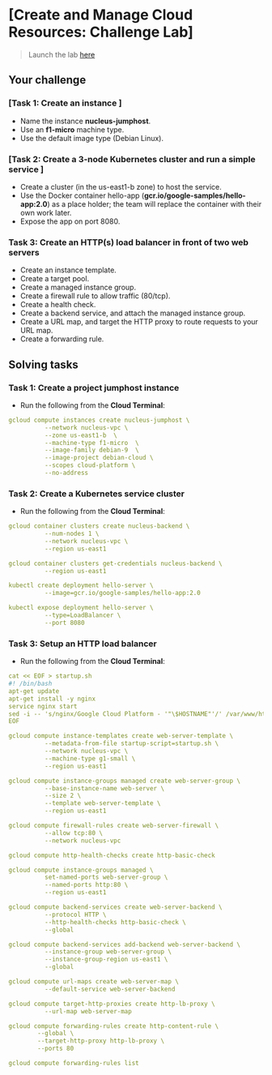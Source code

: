 # [Create and Manage Cloud Resources: Challenge Lab]

> Launch the lab [here](https://google.qwiklabs.com/focuses/10258?parent=catalog)

## Your challenge

### [Task 1: Create an instance ] 
- Name the instance **nucleus-jumphost**.
- Use an **f1-micro** machine type.
- Use the default image type (Debian Linux).

### [Task 2: Create a 3-node Kubernetes cluster and run a simple service ]
- Create a cluster (in the us-east1-b zone) to host the service.
- Use the Docker container hello-app (**gcr.io/google-samples/hello-app:2.0**) as a place holder; the team will replace the container with their own work later.
- Expose the app on port 8080. 

### Task 3: Create an HTTP(s) load balancer in front of two web servers 
- Create an instance template.
- Create a target pool.
- Create a managed instance group.
- Create a firewall rule to allow traffic (80/tcp).
- Create a health check.
- Create a backend service, and attach the managed instance group.
- Create a URL map, and target the HTTP proxy to route requests to your URL map.
- Create a forwarding rule. 

## Solving tasks

### Task 1: Create a project jumphost instance

* Run the following from the **Cloud Terminal**:

```yaml
gcloud compute instances create nucleus-jumphost \
          --network nucleus-vpc \
          --zone us-east1-b  \
          --machine-type f1-micro  \
          --image-family debian-9  \
          --image-project debian-cloud \
          --scopes cloud-platform \
          --no-address
```
### Task 2: Create a Kubernetes service cluster

* Run the following from the **Cloud Terminal**:

```yaml
gcloud container clusters create nucleus-backend \
          --num-nodes 1 \
          --network nucleus-vpc \
          --region us-east1
```

```yaml
gcloud container clusters get-credentials nucleus-backend \
          --region us-east1
```

```yaml
kubectl create deployment hello-server \
          --image=gcr.io/google-samples/hello-app:2.0
```

```yaml
kubectl expose deployment hello-server \
          --type=LoadBalancer \
          --port 8080
```

### Task 3: Setup an HTTP load balancer

* Run the following from the **Cloud Terminal**:

```yaml
cat << EOF > startup.sh
#! /bin/bash
apt-get update
apt-get install -y nginx
service nginx start
sed -i -- 's/nginx/Google Cloud Platform - '"\$HOSTNAME"'/' /var/www/html/index.nginx-debian.html
EOF
```

```yaml
gcloud compute instance-templates create web-server-template \
          --metadata-from-file startup-script=startup.sh \
          --network nucleus-vpc \
          --machine-type g1-small \
          --region us-east1
```

```yaml
gcloud compute instance-groups managed create web-server-group \
          --base-instance-name web-server \
          --size 2 \
          --template web-server-template \
          --region us-east1
```

```yaml
gcloud compute firewall-rules create web-server-firewall \
          --allow tcp:80 \
          --network nucleus-vpc
```

```yaml
gcloud compute http-health-checks create http-basic-check
```

```yaml
gcloud compute instance-groups managed \
          set-named-ports web-server-group \
          --named-ports http:80 \
          --region us-east1
```

```yaml
gcloud compute backend-services create web-server-backend \
          --protocol HTTP \
          --http-health-checks http-basic-check \
          --global
```

```yaml
gcloud compute backend-services add-backend web-server-backend \
          --instance-group web-server-group \
          --instance-group-region us-east1 \
          --global
```

```yaml
gcloud compute url-maps create web-server-map \
          --default-service web-server-backend
```

```yaml
gcloud compute target-http-proxies create http-lb-proxy \
          --url-map web-server-map
```

```yaml
gcloud compute forwarding-rules create http-content-rule \
        --global \
        --target-http-proxy http-lb-proxy \
        --ports 80
```

```yaml
gcloud compute forwarding-rules list
```

